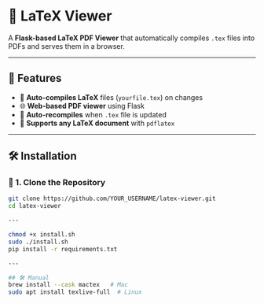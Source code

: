 # 📝 LaTeX Viewer

A **Flask-based LaTeX PDF Viewer** that automatically compiles `.tex` files into PDFs and serves them in a browser.

---

## 🚀 Features
- 📄 **Auto-compiles LaTeX** files (`yourfile.tex`) on changes
- 🌐 **Web-based PDF viewer** using Flask
- 🔄 **Auto-recompiles** when `.tex` file is updated
- 🎯 **Supports any LaTeX document** with `pdflatex`

---

## 🛠 Installation

### **🔹 1. Clone the Repository**
```bash
git clone https://github.com/YOUR_USERNAME/latex-viewer.git
cd latex-viewer

---

chmod +x install.sh
sudo ./install.sh
pip install -r requirements.txt

---

## 🛠 Manual
brew install --cask mactex   # Mac
sudo apt install texlive-full  # Linux





